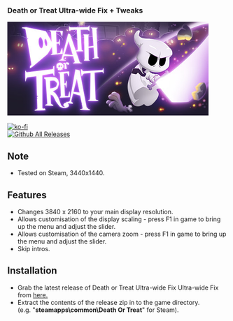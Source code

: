 ### Death or Treat Ultra-wide Fix + Tweaks
![Game Logo](https://raw.githubusercontent.com/p1xel8ted/DeathOrTreat/main/social-small.jpg)<br>

[![ko-fi](https://ko-fi.com/img/githubbutton_sm.svg)](https://ko-fi.com/F2F2DI3WA)<br>
[![Github All Releases](https://img.shields.io/github/downloads/p1xel8ted/DeathOrTreat/total.svg)](https://github.com/p1xel8ted/DeathOrTreat/releases)

## Note

- Tested on Steam, 3440x1440.

## Features

- Changes 3840 x 2160 to your main display resolution.
- Allows customisation of the display scaling - press F1 in game to bring up the menu and adjust the slider.
- Allows customisation of the camera zoom - press F1 in game to bring up the menu and adjust the slider.
- Skip intros.

## Installation

- Grab the latest release of Death or Treat Ultra-wide Fix Ultra-wide Fix from [here.](https://github.com/p1xel8ted/DeathOrTreat/releases)
- Extract the contents of the release zip in to the game directory.<br />(e.g. "**steamapps\common\Death Or Treat**" for Steam).
